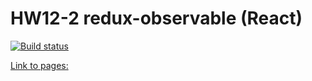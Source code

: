 # HW12-2 redux-observable (React)

[![Build status](https://ci.appveyor.com/api/projects/status/8g5j3vsk7whwfjsu?svg=true)](https://ci.appveyor.com/project/Alexey57575/ra-hw12-2-client)

[Link to pages: ](https://alexgnutov.github.io/ra_hw12_2_client/)
